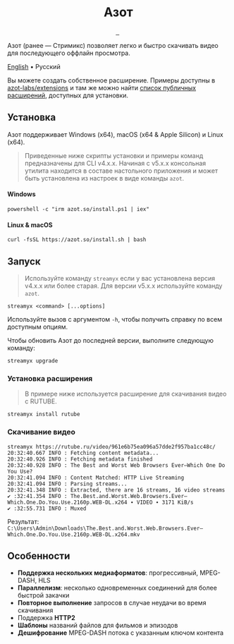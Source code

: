<p align="center">
  <h1 align="center">Азот</h1>
</p>

<p align="center">
  <a aria-label="Дискорд" href="https://discord.gg/fHMgAgc7gU">
    <img alt="" src="https://img.shields.io/badge/Дискорд-сервер-black?style=flat&logo=Discord&logoColor=white">
  </a>
  <a aria-label="Телеграм" href="https://t.me/AzotApp">
    <img alt="" src="https://img.shields.io/badge/Телеграм-канал-black?style=flat&logo=Telegram&logoColor=white">
  </a>
  <img alt="" src="https://img.shields.io/github/downloads/azot-labs/azot/latest/total?style=flat&color=black">
  <img alt="" src="https://img.shields.io/github/downloads/azot-labs/azot/total?style=flat&color=black">
</p>

Азот (ранее — Стримикс) позволяет легко и быстро скачивать видео для последующего оффлайн просмотра.

[English](https://github.com/azot-labs/azot/main/README.md) • Pусский

Вы можете создать собственное расширение. Примеры доступны в [azot-labs/extensions](https://github.com/azot-labs/extensions) и там же можно найти [список публичных расширений](https://github.com/azot-labs/extensions/blob/main/extensions.json), доступных для установки.

## Установка

Азот поддерживает Windows (x64), macOS (x64 & Apple Silicon) и Linux (x64).

> Приведенные ниже скрипты установки и примеры команд предназначены для CLI v4.x.x. Начиная с v5.x.x консольная утилита находится в составе настольного приложения и может быть установлена из настроек в виде команды `azot`.

#### Windows

```shell
powershell -c "irm azot.so/install.ps1 | iex"
```

#### Linux & macOS

```shell
curl -fsSL https://azot.so/install.sh | bash
```

## Запуск

> Используйте команду `streamyx` если у вас установлена версия v4.x.x или более старая. Для версии v5.x.x используйте команду `azot`.

```shell
streamyx <command> [...options]
```

Используйте вызов с аргументом `-h`, чтобы получить справку по всем доступным опциям.

Чтобы обновить Азот до последней версии, выполните следующую команду:

```shell
streamyx upgrade
```

### Установка расширения

> В примере ниже используется расширение для скачивания видео с RUTUBE.

```shell
streamyx install rutube
```

### Скачивание видео

```shell
streamyx https://rutube.ru/video/961e6b75ea096a57dde2f957ba1cc48c/
20:32:40.667 INFO : Fetching content metadata...
20:32:40.926 INFO : Fetching metadata finished
20:32:40.928 INFO : The Best and Worst Web Browsers Ever—Which One Do You Use?
20:32:41.094 INFO : Content Matched: HTTP Live Streaming
20:32:41.094 INFO : Parsing streams...
20:32:41.348 INFO : Extracted, there are 16 streams, 16 video streams
✔ :32:41.354 INFO : The.Best.and.Worst.Web.Browsers.Ever—Which.One.Do.You.Use.2160p.WEB-DL.x264 ∙ VIDEO ∙ 3171 KiB/s
✔ :32:55.731 INFO : Muxed
```

Результат: `C:\Users\Admin\Downloads\The.Best.and.Worst.Web.Browsers.Ever—Which.One.Do.You.Use.2160p.WEB-DL.x264.mkv`

## Особенности

- **Поддержка нескольких медиаформатов**: прогрессивный, MPEG-DASH, HLS
- **Параллелизм**: несколько одновременных соединений для более быстрой закачки
- **Повторное выполнение** запросов в случае неудачи во время скачивания
- Поддержка **HTTP2**
- **Шаблоны** названий файлов для фильмов и эпизодов
- **Дешифрование** MPEG-DASH потока с указанным ключом контента
